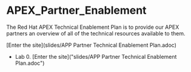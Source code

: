 # APEX_Partner_Enablement
The Red Hat APEX Technical Enablement Plan is to provide our APEX partners an overview of all of the technical resources available to them.

[Enter the site](slides/APP Partner Technical Enablement Plan.adoc)
* Lab 0. [Enter the site]("slides/APP Partner Technical Enablement Plan.adoc")
